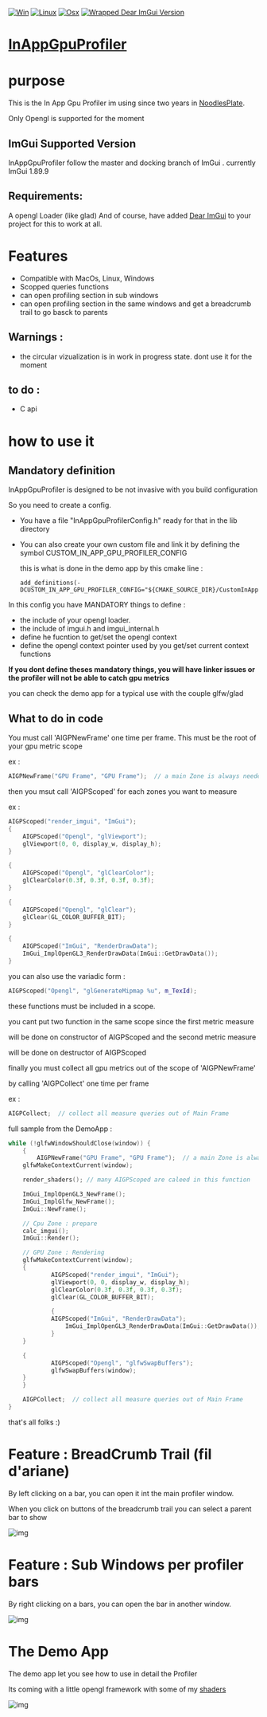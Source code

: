 [![Win](https://github.com/aiekick/InAppGpuProfiler/actions/workflows/Win.yml/badge.svg)](https://github.com/aiekick/InAppGpuProfiler/actions/workflows/Win.yml)
[![Linux](https://github.com/aiekick/InAppGpuProfiler/actions/workflows/Linux.yml/badge.svg)](https://github.com/aiekick/InAppGpuProfiler/actions/workflows/Linux.yml)
[![Osx](https://github.com/aiekick/InAppGpuProfiler/actions/workflows/Osx.yml/badge.svg)](https://github.com/aiekick/InAppGpuProfiler/actions/workflows/Osx.yml)
[![Wrapped Dear ImGui Version](https://img.shields.io/badge/Dear%20ImGui%20Version-1.89.9-blue.svg)](https://github.com/ocornut/imgui)

# [InAppGpuProfiler](https://github.com/aiekick/InAppGpuProfiler)

# purpose

This is the In App Gpu Profiler im using since two years in [NoodlesPlate](https://github.com/aiekick/NoodlesPlate).

Only Opengl is supported for the moment

## ImGui Supported Version

InAppGpuProfiler follow the master and docking branch of ImGui . currently ImGui 1.89.9

## Requirements:

A opengl Loader (like glad)
And of course, have added [Dear ImGui](https://github.com/ocornut/imgui) to your project for this to work at all.

# Features

- Compatible with MacOs, Linux, Windows
- Scopped queries functions
- can open profiling section in sub windows
- can open profiling section in the same windows and get a breadcrumb trail to go basck to parents

## Warnings : 
- the circular vizualization is in work in progress state. dont use it for the moment

## to do :
- C api

# how to use it

## Mandatory definition

InAppGpuProfiler is designed to be not invasive with you build configuration

So you need to create a config.

* You have a file "InAppGpuProfilerConfig.h" ready for that in the lib directory
* You can also create your own custom file and link it by defining the symbol CUSTOM_IN_APP_GPU_PROFILER_CONFIG

  this is what is done in the demo app by this cmake line :
  ```
  add_definitions(-DCUSTOM_IN_APP_GPU_PROFILER_CONFIG="${CMAKE_SOURCE_DIR}/CustomInAppGpuProfiler.h")
  ```

In this config you have MANDATORY things to define :
- the include of your opengl loader.
- the include of imgui.h and imgui_internal.h
- define he fucntion to get/set the opengl context
- define the opengl context pointer used by you get/set current context functions

**If you dont define theses mandatory things, you will have linker issues or the profiler will not be able to catch gpu metrics**

you can check the demo app for a typical use with the couple glfw/glad
 
## What to do in code

You must call 'AIGPNewFrame' one time per frame. 
This must be the root of your gpu metric scope

ex :
```cpp
AIGPNewFrame("GPU Frame", "GPU Frame");  // a main Zone is always needed                
```

then you msut call 'AIGPScoped' for each zones you want to measure

ex :
```cpp
AIGPScoped("render_imgui", "ImGui");
{
	AIGPScoped("Opengl", "glViewport");
	glViewport(0, 0, display_w, display_h);
}

{
	AIGPScoped("Opengl", "glClearColor");
	glClearColor(0.3f, 0.3f, 0.3f, 0.3f);
}

{
	AIGPScoped("Opengl", "glClear");
	glClear(GL_COLOR_BUFFER_BIT);
}

{
	AIGPScoped("ImGui", "RenderDrawData");
	ImGui_ImplOpenGL3_RenderDrawData(ImGui::GetDrawData());
}     
```

you can also use the variadic form :

```cpp
AIGPScoped("Opengl", "glGenerateMipmap %u", m_TexId);
```

these functions must be included in a scope.

you cant put two function in the same scope since the first metric measure 

will be done on constructor of AIGPScoped and the second metric measure 

will be done on destructor of AIGPScoped

finally you must collect all gpu metrics out of the scope of 'AIGPNewFrame' 

by calling 'AIGPCollect' one time per frame

ex :
```cpp
AIGPCollect;  // collect all measure queries out of Main Frame               
```

full sample from the DemoApp :

```cpp 
while (!glfwWindowShouldClose(window)) {
    {
        AIGPNewFrame("GPU Frame", "GPU Frame");  // a main Zone is always needed
	glfwMakeContextCurrent(window);

	render_shaders(); // many AIGPScoped are caleed in this function

	ImGui_ImplOpenGL3_NewFrame();
	ImGui_ImplGlfw_NewFrame();
	ImGui::NewFrame();

	// Cpu Zone : prepare
	calc_imgui();
	ImGui::Render();

	// GPU Zone : Rendering
	glfwMakeContextCurrent(window);
	{
            AIGPScoped("render_imgui", "ImGui");
            glViewport(0, 0, display_w, display_h);
            glClearColor(0.3f, 0.3f, 0.3f, 0.3f);
            glClear(GL_COLOR_BUFFER_BIT);

            {
	        AIGPScoped("ImGui", "RenderDrawData");
                ImGui_ImplOpenGL3_RenderDrawData(ImGui::GetDrawData());
            }
	}

	{
            AIGPScoped("Opengl", "glfwSwapBuffers");
            glfwSwapBuffers(window);
	}
    }

    AIGPCollect;  // collect all measure queries out of Main Frame
}      
```

that's all folks :)

# Feature : BreadCrumb Trail (fil d'ariane)

By left clicking on a bar, you can open it int the main profiler window. 

When you click on buttons of the breadcrumb trail you can select a parent bar to show

![img](https://github.com/aiekick/InAppGpuProfiler/blob/DemoApp/doc/breadcrumbtrail.gif)

# Feature : Sub Windows per profiler bars

By right clicking on a bars, you can open the bar in another window.

![img](https://github.com/aiekick/InAppGpuProfiler/blob/DemoApp/doc/sub_windows.gif)

# The Demo App

The demo app let you see how to use in detail the Profiler

Its coming with a little opengl framework with some of my [shaders](https://www.shadertoy.com/user/aiekick)

![img](https://github.com/aiekick/InAppGpuProfiler/blob/DemoApp/doc/thumbnail.png)
